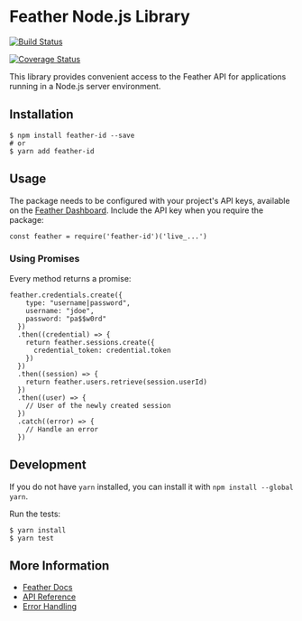 # Feather Node.js Library

[![Build Status](https://travis-ci.org/feather-id/feather-node.svg?branch=master)](https://travis-ci.org/feather-id/feather-node)

[![Coverage Status](https://coveralls.io/repos/github/feather-id/feather-node/badge.svg?branch=master)](https://coveralls.io/github/feather-id/feather-node?branch=master)

This library provides convenient access to the Feather API for applications running in a Node.js server environment.

## Installation

```
$ npm install feather-id --save
# or
$ yarn add feather-id
```

## Usage

The package needs to be configured with your project's API keys, available on the [Feather Dashboard](https://feather.id/dashboard). Include the API key when you require the package:

```
const feather = require('feather-id')('live_...')
```

### Using Promises

Every method returns a promise:

```
feather.credentials.create({
    type: "username|password",
    username: "jdoe",
    password: "pa$$w0rd"
  })
  .then((credential) => {
    return feather.sessions.create({
      credential_token: credential.token
    })
  })
  .then((session) => {
    return feather.users.retrieve(session.userId)
  })
  .then((user) => {
    // User of the newly created session
  })
  .catch((error) => {
    // Handle an error
  })
```

## Development

If you do not have `yarn` installed, you can install it with `npm install --global yarn`.

Run the tests:

```
$ yarn install
$ yarn test
```

## More Information

- [Feather Docs](https://feather.id/docs)
- [API Reference](https://feather.id/docs/reference/api)
- [Error Handling](https://feather.id/docs/reference/api#errors)
